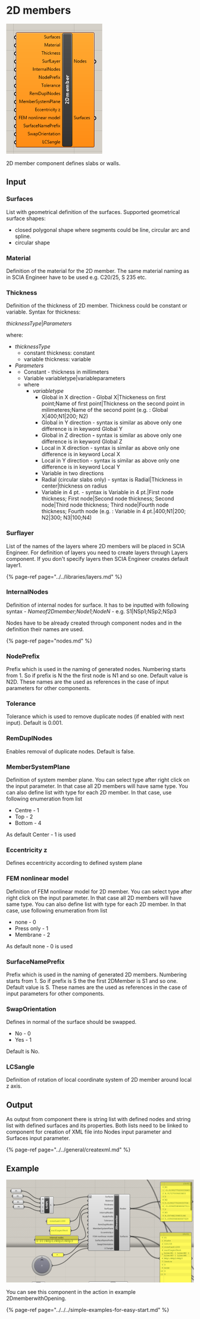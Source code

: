 # 2D members

![2D member component](../../../../.gitbook/assets/2dmembercomponent.png)

2D member component defines slabs or walls.

## Input

### Surfaces

List with geometrical definition of the surfaces. Supported geometrical surface shapes:

* closed polygonal shape where segments could be line, circular arc and spline.
* circular shape

### Material

Definition of the material for the 2D member. The same material naming as in SCIA Engineer have to be used e.g. C20/25, S 235 etc.

### Thickness

Definition of the thickness of 2D member. Thickness could be constant or variable. Syntax for thickness:

_thicknessType_\|_Parameters_ 

where:

* _thicknessType_
  * constant thickness: constant
  * variable thickness: variable
* _Parameters_ 
* * Constant - thickness in millimeters
  * Variable variabletype\|variableparameters
  * where
    * _variabletype_
      * Global in X direction - Global X\|Thickeness on first point;Name of first point\|Thickness on the second point in milimeteres;Name of the second point \(e.g. : Global X\|400;N1\|200; N2\)
      * Global in Y direction - syntax is similar as above only one difference is in keyword Global Y
      *  Global in Z direction **-** syntax is similar as above only one difference is in keyword Global Z
      * Local in X direction - syntax is similar as above only one difference is in keyword Local X
      * Local in Y direction - syntax is similar as above only one difference is in keyword Local Y
      * Variable in two directions 
      * Radial \(circular slabs only\)  - syntax is Radial\|Thickness in center\|thickness on radius
      * Variable in 4 pt. - syntax is Variable in 4 pt.\|First node thickness; First node\|Second node thickness; Second node\|Third node thickness; Third node\|Fourth node thickness; Fourth node  \(e.g. : Variable in 4 pt.\|400;N1\|200; N2\|300; N3\|100;N4\)

### Surflayer

List of the names of the layers where 2D members will be placed in SCIA Engineer. For definition of layers you need to create layers through Layers component. If you don't specify layers then SCIA Engineer creates default layer1.

{% page-ref page="../../libraries/layers.md" %}

### InternalNodes

Definition of internal nodes for surface. It has to be inputted with following syntax - _Nameof2Dmember;Node1;NodeN -_ e.g.  S1\|NSp1;NSp2;NSp3

Nodes have to be already created through component nodes and in the definition their names are used.

{% page-ref page="nodes.md" %}

### NodePrefix

Prefix which is used in the naming of generated nodes. Numbering starts from 1. So if prefix is N the the first node is N1 and so one. Default value is N2D.  These names are the used as references in the case of input parameters for other components.

### Tolerance

Tolerance which is used to remove duplicate nodes \(if enabled with next input\). Default is 0.001.

### RemDuplNodes

Enables removal of duplicate nodes. Default is false.

### MemberSystemPlane

Definition of system member plane.  You can select type after right click on the input parameter. In that case all 2D members will have same type. You can also define list with type for each 2D member. In that case, use following enumeration from list

* Centre - 1
* Top - 2
* Bottom - 4

As default Center - 1 is used

### Eccentricity z

Defines eccentricity according to defined system plane

### FEM nonlinear model

Definition of FEM nonlinear model for 2D member. You can select type after right click on the input parameter. In that case all 2D members will have same type. You can also define list with type for each 2D member. In that case, use following enumeration from list

* none - 0
* Press only - 1
* Membrane - 2

As default none - 0 is used

### SurfaceNamePrefix

Prefix which is used in the naming of generated 2D members. Numbering starts from 1. So if prefix is S the the first 2DMember is S1 and so one. Default value is S.  These names are the used as references in the case of input parameters for other components.

### SwapOrientation

Defines in normal of the surface should be swapped. 

* No - 0
* Yes - 1

Default is No.

### LCSangle

Definition of rotation of local coordinate system of 2D member around local z axis.

## Output

As output from component there is string list with defined nodes and string list with defined surfaces and its properties. Both lists need to be linked to component for creation of XML file into Nodes input parameter and Surfaces input parameter.

{% page-ref page="../../general/createxml.md" %}



## Example

![](../../../../.gitbook/assets/exampleof2dmember.png)

You can see this component in the action in example 2DmemberwithOpening.

{% page-ref page="../../../simple-examples-for-easy-start.md" %}



